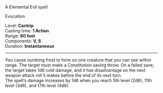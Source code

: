 A Elemental Evil spell

Evocation

Level: **Cantrip**   
Casting time: **1 Action**   
Range: **60 feet**   
Components: **V, S**   
Duration: **Instantaneous**   

---

You cause numbing frost to form on one creature that you can see within range. The target must make a Constitution saving throw. On a failed save, the target takes 1d6 cold damage, and it has disadvantage on the next weapon attack roll it makes before the end of its next turn.  
The spell’s damage increases by 1d6 when you reach 5th level (2d6), 11th level (3d6), and 17th level (4d6).